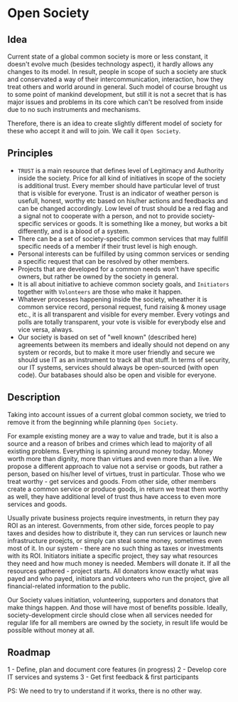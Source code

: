 # Open Society

## Idea

Current state of a global common society is more or less constant, it doesn't evolve much (besides technology aspect), it hardly allows any changes to its model. In result, people in scope of such a society are stuck and conservated a way of their intercommunication, interaction, how they treat others and world around in general. Such model of course brought us to some point of mankind development, but still it is not a secret that is has major issues and problems in its core which can't be resolved from inside due to no such instruments and mechanisms.

Therefore, there is an idea to create slightly different model of society for these who accept it and will to join. We call it `Open Society`.

## Principles

- `TRUST` is a main resource that defines level of Legitimacy and Authority inside the society. Price for all kind of initiatives in scope of the society is additional trust. Every member should have particular level of trust that is visible for everyone. Trust is an indicator of weather person is usefull, honest, worthy etc based on his/her actions and feedbacks and can be changed accordingly. Low level of trust should be a red flag and a signal not to cooperate with a person, and not to provide society-specific services or goods. It is something like a money, but works a bit differently, and is a blood of a system.
- There can be a set of society-specific common services that may fullfill specific needs of a member if their trust level is high enough.
- Personal interests can be fulfilled by using common services or sending a specific request that can be resolved by other members. 
- Projects that are developed for a common needs won't have specific owners, but rather be owned by the society in general. 
- It is all about initiative to achieve common society goals, and `Initiators` together with `Volonteers` are those who make it happen.
- Whatever processes happening inside the society, wheather it is common service record, personal request, fund raising & money usage etc., it is all transparent and visible for every member. Every votings and polls are totally transparent, your vote is visible for everybody else and vice versa, always.
- Our society is based on set of "well known" (described here) agreements between its members and ideally should not depend on any system or records, but to make it more user friendly and secure we should use IT as an instrument to track all that stuff. In terms of security, our IT systems, services should always be open-sourced (with open code). Our batabases should also be open and visible for everyone. 

## Description

Taking into account issues of a current global common society, we tried to remove it from the beginning while planning `Open Society`. 

For example existing money are a way to value and trade, but it is also a source and a reason of bribes and crimes which lead to majority of all existing problems. Everything is spinning around money today. Money worth more than dignity, more than virtues and even more than a live. We propose a different approach to value not a servise or goods, but rather a person, based on his/her level of virtues, trust in particular. Those who we treat worthy - get services and goods. From other side, other members create a common service or produce goods, in return we treat them worthy as well, they have additional level of trust thus have access to even more services and goods.

Usually private business projects require investments, in return they pay ROI as an interest. Governments, from other side, forces people to pay taxes and desides how to distribute it, they can run services or launch new infrastructure proejcts, or simply can steal some money, sometimes even most of it. In our system - there are no such thing as taxes or investments with its ROI. Initiators initiate a specific project, they say what resources they need and how much money is needed. Members will donate it. If all the resources gathered - project starts. All donators know exactly what was payed and who payed, initiators and volunteers who run the project, give all financial-related information to the public.

Our Society values initiation, volunteering, supporters and donators that make things happen. And those will have most of benefits possible. Ideally, society-development circle should close when all services needed for regular life for all members are owned by the society, in result life would be possible without money at all.

## Roadmap

1 - Define, plan and document core features (in progress)
2 - Develop core IT services and systems
3 - Get first feedback & first participants

PS: We need to try to understand if it works, there is no other way.
